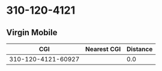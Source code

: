 # 310-120-4121
## Virgin Mobile


| CGI | Nearest CGI | Distance |
|-----|-------------|----------|
| 310-120-4121-60927 |  | 0.0 |
